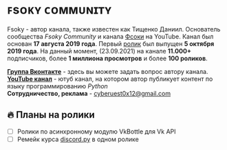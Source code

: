 # ꜰsᴏᴋʏ ᴄᴏᴍᴍᴜɴɪᴛʏ

Fsoky - автор канала, также известен как Тищенко Даниил. Основатель сообщества *Fsoky Community* и канала [Фсоки](https://youtube.com/u/Фсоки) на YouTube.
Канал был основан __17 августа 2019 года__. Первый [ролик](https://www.youtube.com/watch?v=8M2Eierl9tQ) был выпущен __5 октября 2019 года__. На данный момент, (23.09.2021) на канале __11.000+__ подписчиков, более __1 миллиона просмотров__ и более __100 роликов__.

__[Группа Вконтакте](https://vk.com/fsoky)__ - здесь вы можете задать вопрос автору канала. \
__[YouTube канал](https://youtube.com/u/Фсоки)__ - ютуб канал, на котором автор публикует контент по языку программированию *Python* \
__Сотрудничество, реклама__ - <cyberuest0x12@gmail.com>

## 🔥 Планы на ролики
- [ ] Ролики по асинхронному модулю VkBottle для Vk API
- [ ] Ремейк курса [discord.py](https://www.youtube.com/watch?v=giebaN7jE4I&list=PLEYdORdflM3kSkU73kPMLpmGaR79adJD4) в одном ролике
